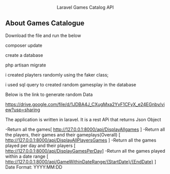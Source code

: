 <p align="center">Laravel Games Catalog API</p>

## About Games Catalogue

Download the file and run the below

composer update

create a database

php artisan migrate


i created playters randomly using the faker class;

i used sql query to created random gamesplay in the database 

Below is the link to generate random Data

https://drive.google.com/file/d/1JDBA4J_CXugMxa2YvF1CFyX_e24EGnbv/view?usp=sharing



The application is written in laravel. It is a rest APi that returns Json Object

-Return all the games[ http://127.0.0.1:8000/api/DisplayAllgames ]
-Return all the players, their games and their gameplays(Overall) [ http://127.0.0.1:8000/api/DisplayAllPlayersGames ]
-Return all the games played per day and their players [ http://127.0.0.1:8000/api/DisplayGamesPerDay]
-Return all the games played within a date range [ http://127.0.0.1:8000/api/GameWithinDateRange/{StartDate}/{EndDate} ] Date Format: YYYY:MM:DD

